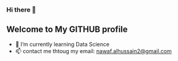 ### Hi there 👋

## Welcome to My GITHUB profile

- 🌱  I’m currently learning Data Science
- 📫 contact me thtoug my email: nawaf.alhussain2@gmail.com
